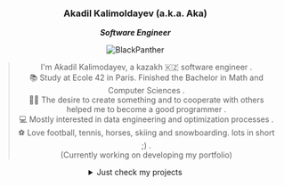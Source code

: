 <div align="center">

### Akadil Kalimoldayev (a.k.a. Aka) 

***Software Engineer*** 

![BlackPanther](https://github.com/Akadil/pictures/blob/main/t-challa-black-panther.gif)

> I'm Akadil Kalimodayev, a kazakh 🇰🇿 software engineer .\
> 📚 Study at Ecole 42 in Paris. Finished the Bachelor in Math and Computer Sciences .\
> 🙋‍♂️ The desire to create something and to cooperate with others helped me to become a good programmer .\
> 💻 Mostly interested in data engineering and optimization processes  .\
> ⚽️ Love football, tennis, horses, skiing and snowboarding. lots in short ;) .\
> (Currently working on developing my portfolio)
  
<details>
<summary>Just check my projects</summary>

<div align="left">
  
- 🔭 I’m currently working on some TypeScript projects
- 🌱 I’m currently learning Quantum Engineering
- 💬 Ask me about first generation pokemon glitches ;)

</div>
  
</details>

